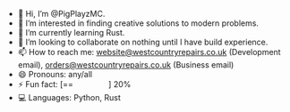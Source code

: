 - 👋 Hi, I’m @PigPlayzMC.
- 👀 I’m interested in finding creative solutions to modern problems.
- 🌱 I’m currently learning Rust.
- 💞️ I’m looking to collaborate on nothing until I have build experience.
- 📫 How to reach me: website@westcountryrepairs.co.uk (Development email), orders@westcountryrepairs.co.uk (Business email)
- 😄 Pronouns: any/all
- ⚡ Fun fact: [==‎ ‎ ‎ ‎ ‎ ‎ ‎ ‎ ‎ ‎ ‎ ‎ ‎ ‎ ‎ ‎ ] 20%
- 💻 Languages: Python, Rust

<!---
PigPlayzMC/PigPlayzMC is a ✨ special ✨ repository because its `README.md` (this file) appears on your GitHub profile.
You can click the Preview link to take a look at your changes.
--->
